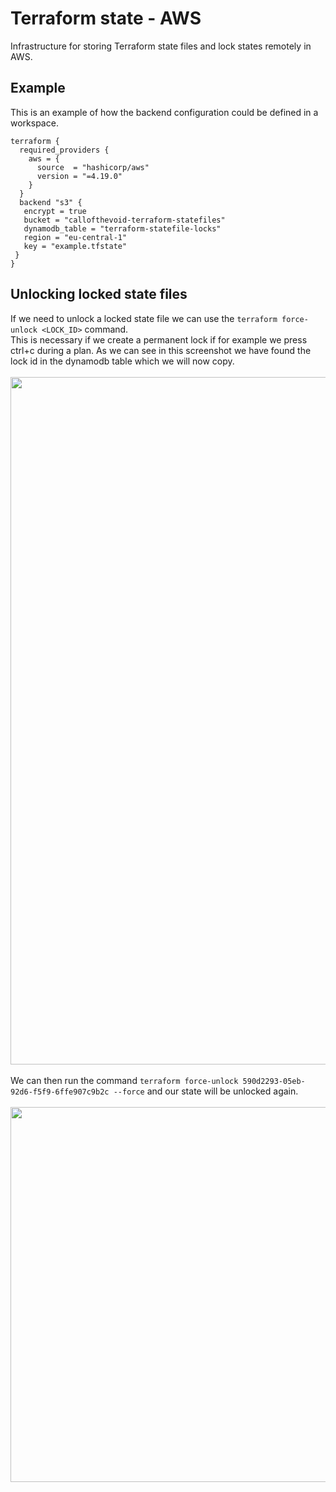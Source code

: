 # Terraform state - AWS
Infrastructure for storing Terraform state files and lock states remotely in AWS.
## Example
This is an example of how the backend configuration could be defined in a workspace.
``` hcl
terraform {
  required_providers {
    aws = {
      source  = "hashicorp/aws"
      version = "=4.19.0"
    }
  }
  backend "s3" {
   encrypt = true
   bucket = "callofthevoid-terraform-statefiles"
   dynamodb_table = "terraform-statefile-locks"
   region = "eu-central-1"
   key = "example.tfstate"
 }
}
```
## Unlocking locked state files
If we need to unlock a locked state file we can use the `terraform force-unlock <LOCK_ID>` command.<br/>
This is necessary if we create a permanent lock if for example we press ctrl+c during a plan.
As we can see in this screenshot we have found the lock id in the dynamodb table which we will now copy.
<br/><br/>
<img src="https://raw.githubusercontent.com/rbjoergensen/tf-state-aws/master/.github/images/example.png?raw=true" width="1100"/>
<br/><br/>
We can then run the command `terraform force-unlock 590d2293-05eb-92d6-f5f9-6ffe907c9b2c --force` and our state will be unlocked again.
<br/><br/>
<img src="https://raw.githubusercontent.com/rbjoergensen/tf-state-aws/master/.github/images/unlock.png?raw=true" width="600"/>
